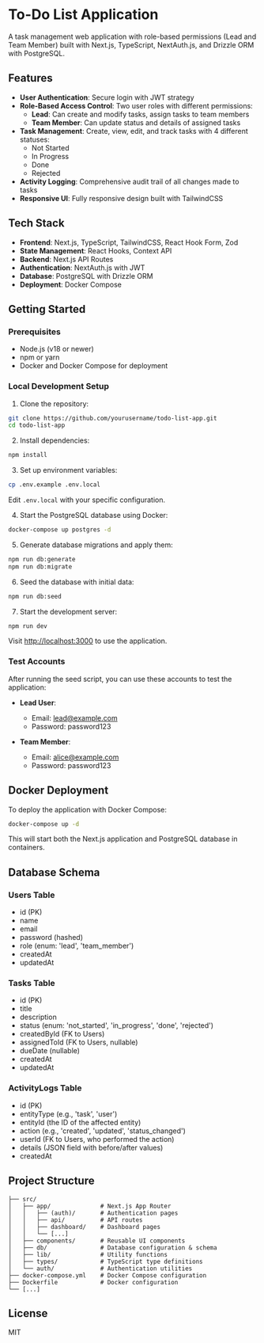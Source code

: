 # To-Do List Application

A task management web application with role-based permissions (Lead and Team Member) built with Next.js, TypeScript, NextAuth.js, and Drizzle ORM with PostgreSQL.

## Features

- **User Authentication**: Secure login with JWT strategy
- **Role-Based Access Control**: Two user roles with different permissions:
  - **Lead**: Can create and modify tasks, assign tasks to team members
  - **Team Member**: Can update status and details of assigned tasks
- **Task Management**: Create, view, edit, and track tasks with 4 different statuses:
  - Not Started
  - In Progress
  - Done
  - Rejected
- **Activity Logging**: Comprehensive audit trail of all changes made to tasks
- **Responsive UI**: Fully responsive design built with TailwindCSS

## Tech Stack

- **Frontend**: Next.js, TypeScript, TailwindCSS, React Hook Form, Zod
- **State Management**: React Hooks, Context API
- **Backend**: Next.js API Routes
- **Authentication**: NextAuth.js with JWT
- **Database**: PostgreSQL with Drizzle ORM
- **Deployment**: Docker Compose

## Getting Started

### Prerequisites

- Node.js (v18 or newer)
- npm or yarn
- Docker and Docker Compose for deployment

### Local Development Setup

1. Clone the repository:

```bash
git clone https://github.com/yourusername/todo-list-app.git
cd todo-list-app
```

2. Install dependencies:

```bash
npm install
```

3. Set up environment variables:

```bash
cp .env.example .env.local
```

Edit `.env.local` with your specific configuration.

4. Start the PostgreSQL database using Docker:

```bash
docker-compose up postgres -d
```

5. Generate database migrations and apply them:

```bash
npm run db:generate
npm run db:migrate
```

6. Seed the database with initial data:

```bash
npm run db:seed
```

7. Start the development server:

```bash
npm run dev
```

Visit [http://localhost:3000](http://localhost:3000) to use the application.

### Test Accounts

After running the seed script, you can use these accounts to test the application:

- **Lead User**: 
  - Email: lead@example.com
  - Password: password123

- **Team Member**:
  - Email: alice@example.com
  - Password: password123

## Docker Deployment

To deploy the application with Docker Compose:

```bash
docker-compose up -d
```

This will start both the Next.js application and PostgreSQL database in containers.

## Database Schema

### Users Table
- id (PK)
- name
- email
- password (hashed)
- role (enum: 'lead', 'team_member')
- createdAt
- updatedAt

### Tasks Table
- id (PK)
- title
- description
- status (enum: 'not_started', 'in_progress', 'done', 'rejected')
- createdById (FK to Users)
- assignedToId (FK to Users, nullable)
- dueDate (nullable)
- createdAt
- updatedAt

### ActivityLogs Table
- id (PK)
- entityType (e.g., 'task', 'user')
- entityId (the ID of the affected entity)
- action (e.g., 'created', 'updated', 'status_changed')
- userId (FK to Users, who performed the action)
- details (JSON field with before/after values)
- createdAt

## Project Structure

```
├── src/
│   ├── app/              # Next.js App Router
│   │   ├── (auth)/       # Authentication pages
│   │   ├── api/          # API routes
│   │   ├── dashboard/    # Dashboard pages
│   │   └── [...]
│   ├── components/       # Reusable UI components
│   ├── db/               # Database configuration & schema
│   ├── lib/              # Utility functions
│   ├── types/            # TypeScript type definitions
│   └── auth/             # Authentication utilities
├── docker-compose.yml    # Docker Compose configuration
├── Dockerfile            # Docker configuration
└── [...]
```

## License

MIT
